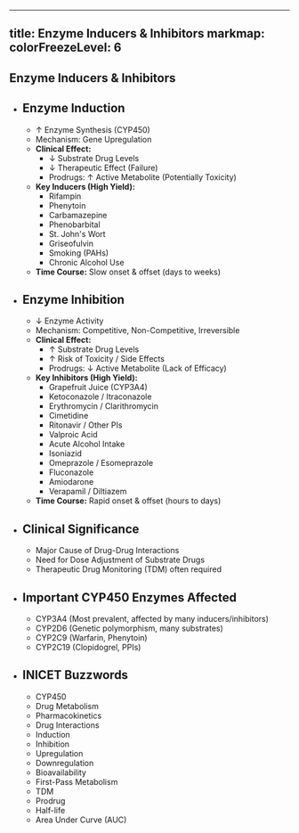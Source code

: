   ---
 title: Enzyme Inducers & Inhibitors
 markmap:
   colorFreezeLevel: 6
 ---

 ## Enzyme Inducers & Inhibitors

 - ## Enzyme Induction
   - ↑ Enzyme Synthesis (CYP450)
   - Mechanism: Gene Upregulation
   - **Clinical Effect:**
     - ↓ Substrate Drug Levels
     - ↓ Therapeutic Effect (Failure)
     - Prodrugs: ↑ Active Metabolite (Potentially Toxicity)
   - **Key Inducers (High Yield):**
     - Rifampin
     - Phenytoin
     - Carbamazepine
     - Phenobarbital
     - St. John's Wort
     - Griseofulvin
     - Smoking (PAHs)
     - Chronic Alcohol Use
   - **Time Course:** Slow onset & offset (days to weeks)

 - ## Enzyme Inhibition
   - ↓ Enzyme Activity
   - Mechanism: Competitive, Non-Competitive, Irreversible
   - **Clinical Effect:**
     - ↑ Substrate Drug Levels
     - ↑ Risk of Toxicity / Side Effects
     - Prodrugs: ↓ Active Metabolite (Lack of Efficacy)
   - **Key Inhibitors (High Yield):**
     - Grapefruit Juice (CYP3A4)
     - Ketoconazole / Itraconazole
     - Erythromycin / Clarithromycin
     - Cimetidine
     - Ritonavir / Other PIs
     - Valproic Acid
     - Acute Alcohol Intake
     - Isoniazid
     - Omeprazole / Esomeprazole
     - Fluconazole
     - Amiodarone
     - Verapamil / Diltiazem
   - **Time Course:** Rapid onset & offset (hours to days)

 - ## Clinical Significance
   - Major Cause of Drug-Drug Interactions
   - Need for Dose Adjustment of Substrate Drugs
   - Therapeutic Drug Monitoring (TDM) often required

 - ## Important CYP450 Enzymes Affected
   - CYP3A4 (Most prevalent, affected by many inducers/inhibitors)
   - CYP2D6 (Genetic polymorphism, many substrates)
   - CYP2C9 (Warfarin, Phenytoin)
   - CYP2C19 (Clopidogrel, PPIs)

 - ## INICET Buzzwords
   - CYP450
   - Drug Metabolism
   - Pharmacokinetics
   - Drug Interactions
   - Induction
   - Inhibition
   - Upregulation
   - Downregulation
   - Bioavailability
   - First-Pass Metabolism
   - TDM
   - Prodrug
   - Half-life
   - Area Under Curve (AUC)
 
 